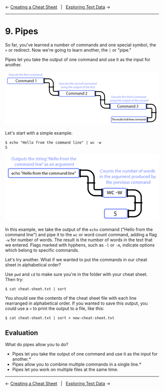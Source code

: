 ← [Creating a Cheat Sheet](08-creating-a-cheat-sheet.md)&nbsp;&nbsp;&nbsp;|&nbsp;&nbsp;&nbsp;[Exploring Text Data](10-exploring-text-data.md) →

---

# 9. Pipes

So far, you've learned a number of commands and one special symbol, the `>` or redirect. Now we're going to learn another, the `|` or "pipe."

Pipes let you take the output of one command and use it as the input for another.

![Pipes diagram](../images/pipes.png)

Let's start with a simple example:

```console
$ echo "Hello from the command line" | wc -w
5
```
![Pipes diagram](../images/example_pipes.png)

In this example, we take the output of the `echo` command ("Hello from the command line") and pipe it to the `wc` or word count command, adding a flag `-w` for number of words. The result is the number of words in the text that we entered. Flags marked with hyphens, such as `-l` or `-m`, indicate options which belong to specific commands.

Let's try another. What if we wanted to put the commands in our cheat sheet in alphabetical order?

Use `pwd` and `cd` to make sure you're in the folder with your cheat sheet. Then try:

```console
$ cat cheat-sheet.txt | sort
```

You should see the contents of the cheat sheet file with each line rearranged in alphabetical order. If you wanted to save this output, you could use a `>` to print the output to a file, like this:

```console
$ cat cheat-sheet.txt | sort > new-cheat-sheet.txt
```

## Evaluation

What do pipes allow you to do?

- Pipes let you take the output of one command and use it as the input for another.*
- Pipes allow you to combine multiple commands in a single line.*
- Pipes let you work on multiple files at the same time.

---

← [Creating a Cheat Sheet](08-creating-a-cheat-sheet.md)&nbsp;&nbsp;&nbsp;|&nbsp;&nbsp;&nbsp;[Exploring Text Data](10-exploring-text-data.md) →